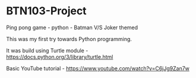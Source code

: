 # BTN103-Project
Ping pong game - python - Batman V/S Joker themed 

This was my first try towards Python programming. 

It was build using Turtle module - https://docs.python.org/3/library/turtle.html

Basic YouTube tutorial - https://www.youtube.com/watch?v=C6jJg9Zan7w
